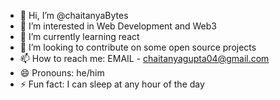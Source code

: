 - 👋 Hi, I’m @chaitanyaBytes
- 👀 I’m interested in Web Development and Web3
- 🌱 I’m currently learning react
- 💞️ I’m looking to contribute on some open source projects
- 📫 How to reach me: EMAIL - chaitanyagupta04@gmail.com 
- 😄 Pronouns: he/him
- ⚡ Fun fact: I can sleep at any hour of the day 

<!---
chaitanyaBytes/chaitanyaBytes is a ✨ special ✨ repository because its `README.md` (this file) appears on your GitHub profile.
You can click the Preview link to take a look at your changes.
--->
